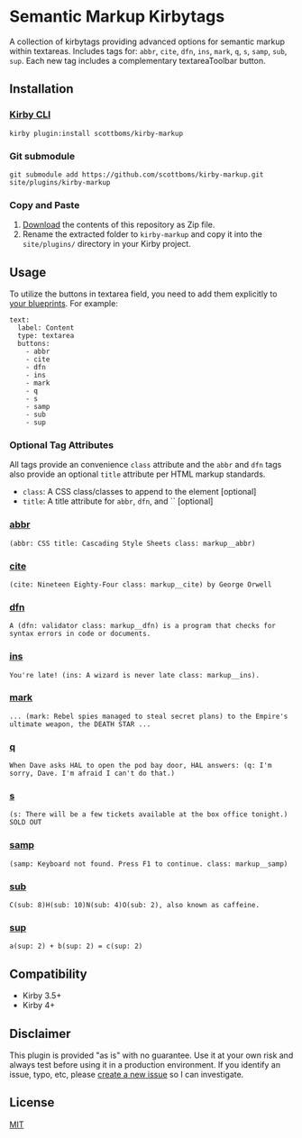 # Semantic Markup Kirbytags

A collection of kirbytags providing advanced options for semantic markup within textareas. Includes tags for: `abbr`, `cite`, `dfn`, `ins`, `mark`, `q`, `s`, `samp`, `sub`, `sup`. Each new tag includes a complementary textareaToolbar button.

## Installation

### [Kirby CLI](https://github.com/getkirby/cli)

    kirby plugin:install scottboms/kirby-markup

### Git submodule

    git submodule add https://github.com/scottboms/kirby-markup.git site/plugins/kirby-markup

### Copy and Paste

1. [Download](https://github.com/scottboms/kirby-markup/archive/master.zip) the contents of this repository as Zip file.
2. Rename the extracted folder to `kirby-markup` and copy it into the `site/plugins/` directory in your Kirby project.

## Usage

To utilize the buttons in textarea field, you need to add them explicitly to [your blueprints](https://getkirby.com/docs/reference/panel/fields/textarea). For example:

    text:
      label: Content
      type: textarea
      buttons:
        - abbr
        - cite
        - dfn
        - ins
        - mark
        - q
        - s
        - samp
        - sub
        - sup

### Optional Tag Attributes

All tags provide an convenience `class` attribute and the `abbr` and `dfn` tags also provide an optional `title` attribute per HTML markup standards.

* `class`: A CSS class/classes to append to the element [optional]
* `title`: A title attribute for `abbr`, `dfn`, and `` [optional]

### [abbr](https://developer.mozilla.org/en-US/docs/Web/HTML/Element/abbr)

`(abbr: CSS title: Cascading Style Sheets class: markup__abbr)`

### [cite](https://developer.mozilla.org/en-US/docs/Web/HTML/Element/cite)

`(cite: Nineteen Eighty-Four class: markup__cite) by George Orwell`

### [dfn](https://developer.mozilla.org/en-US/docs/Web/HTML/Element/dfn)

`A (dfn: validator class: markup__dfn) is a program that checks for syntax errors in code or documents.`

### [ins](https://developer.mozilla.org/en-US/docs/Web/HTML/Element/ins)

`You're late! (ins: A wizard is never late class: markup__ins).`

### [mark](https://developer.mozilla.org/en-US/docs/Web/HTML/Element/mark)

`... (mark: Rebel spies managed to steal secret plans) to the Empire's ultimate weapon, the DEATH STAR ...`

### [q](https://developer.mozilla.org/en-US/docs/Web/HTML/Element/q)

`When Dave asks HAL to open the pod bay door, HAL answers: (q: I'm sorry, Dave. I'm afraid I can't do that.)`

### [s](https://developer.mozilla.org/en-US/docs/Web/HTML/Element/s)

`(s: There will be a few tickets available at the box office tonight.) SOLD OUT`

### [samp](https://developer.mozilla.org/en-US/docs/Web/HTML/Element/samp)

`(samp: Keyboard not found. Press F1 to continue. class: markup__samp)`

### [sub](https://developer.mozilla.org/en-US/docs/Web/HTML/Element/sub)

`C(sub: 8)H(sub: 10)N(sub: 4)O(sub: 2), also known as caffeine.`

### [sup](https://developer.mozilla.org/en-US/docs/Web/HTML/Element/sup)

`a(sup: 2) + b(sup: 2) = c(sup: 2)`

## Compatibility

* Kirby 3.5+
* Kirby 4+

## Disclaimer

This plugin is provided "as is" with no guarantee. Use it at your own risk and always test before using it in a production environment. If you identify an issue, typo, etc, please [create a new issue](/issues/new) so I can investigate.

## License

[MIT](https://opensource.org/licenses/MIT)
